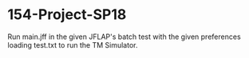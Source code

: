 # 154-Project-SP18

Run main.jff in the given JFLAP's batch test with the given preferences loading test.txt to run the TM Simulator.